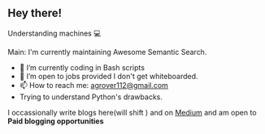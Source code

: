 
<!--
**Agrover112/Agrover112** is a ✨ _special_ ✨ repository because its `README.md` (this file) appears on your GitHub profile.
Here are some ideas to get you started:

- 🔭 I’m currently working on ...
- 🌱 I’m currently learning ...
- 👯 I’m looking to collaborate on ...
- 🤔 I’m looking for help with ...
- 💬 Ask me about ...
- 📫 How to reach me: ...
- 😄 Pronouns: ...
- ⚡ Fun fact: ...
-->
## Hey there!
Understanding machines 💻



Main: I'm currently maintaining Awesome Semantic Search.


- 🌱 I’m currently coding in Bash scripts 
- 👯 I’m open to jobs provided I don't get whiteboarded.
-  📫 How to reach me:  agrover112@gmail.com
-  Trying to understand Python's drawbacks.

I occassionally write blogs here(will shift ) and on [Medium](https://medium.com/@agrover112) and am open to  **Paid blogging opportunities**
